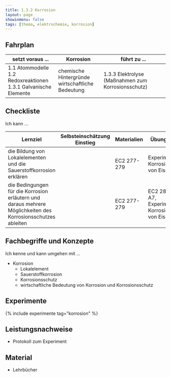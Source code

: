 ```yaml
---
title: 1.3.2 Korrosion
layout: page
showinmenu: false
tags: [thema, elektrochemie, korrosion]
---
```


## Fahrplan

| setzt voraus ... | Korrosion | führt zu ... |
| ---              | ---       | ---          |
| 1.1 Atommodelle<br />1.2 Redoxreaktionen<br />1.3.1 Galvanische Elemente | chemische Hintergründe<br />wirtschaftliche Bedeutung   |  1.3.3 Elektrolyse (Maßnahmen zum Korrosionsschutz) |

## Checkliste

Ich kann ...

| Lernziel | Selbsteinschätzung <br />Einstieg | Materialien | Übungen | Selbsteinschätzung <br />Ausstieg |
| ---   | ---      | ---         | ---     | ---      |
| die Bildung von Lokalelementen und die Sauerstoffkorrosion erklären | | EC2 277-279 | Experiment Korrosion von Eisen | |
| die Bedingungen für die Korrosion erläutern und daraus mehrere Möglichkeiten des Korrosionsschutzes ableiten | | EC2 277-279 | EC2 284 A7, Experiment Korrosion von Eisen | |

## Fachbegriffe und Konzepte

Ich kenne und kann umgehen mit ...

- Korrosion
	- Lokalelement
	- Sauerstoffkorrosion
	- Korrosionsschutz
	- wirtschaftliche Bedeutung von Korrosion und Korrosionsschutz

## Experimente

{% include experimente tag="korrosion" %}

## Leistungsnachweise

- Protokoll zum Experiment

## Material

- Lehrbücher


    
